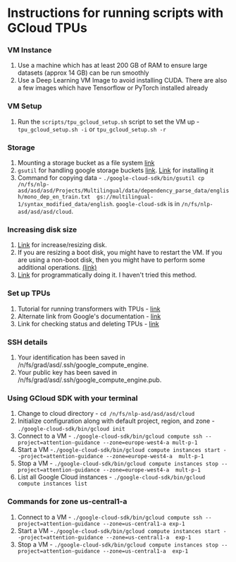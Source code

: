 # Instructions for running scripts with GCloud TPUs

### VM Instance
1. Use a machine which has at least 200 GB of RAM to ensure large datasets (approx 14 GB) can be run smoothly
1. Use a Deep Learning VM Image to avoid installing CUDA. There are also a few images which have Tensorflow or PyTorch installed already

### VM Setup
1. Run the `scripts/tpu_gcloud_setup.sh` script to set the VM up - `tpu_gcloud_setup.sh -i` or `tpu_gcloud_setup.sh -r`

### Storage
1. Mounting a storage bucket as a file system [link](https://cloud.google.com/storage/docs/gcs-fuse#using)
1. `gsutil` for handling google storage buckets [link](https://cloud.google.com/storage/docs/quickstart-gsutil). [Link](https://cloud.google.com/sdk/docs#linux) for installing it
1. Command for copying data - `./google-cloud-sdk/bin/gsutil cp /n/fs/nlp-asd/asd/asd/Projects/Multilingual/data/dependency_parse_data/english/mono_dep_en_train.txt  gs://multilingual-1/syntax_modified_data/english`. `google-cloud-sdk` is in `/n/fs/nlp-asd/asd/asd/cloud`.

### Increasing disk size
1. [Link](https://www.cloudbooklet.com/how-to-resize-disk-of-a-vm-instance-in-google-cloud/) for increase/resizing disk.
1. If you are resizing a boot disk, you might have to restart the VM. If you are using a non-boot disk, then you might have to perform some additional operations. [(link)](https://cloud.google.com/compute/docs/disks/working-with-persistent-disks?authuser=1#resize_pd)
1. [Link](https://cloud.google.com/sdk/gcloud/reference/compute/disks/resize?hl=en) for programmatically doing it. I haven't tried this method.

### Set up TPUs
1. Tutorial for running transformers with TPUs - [link](https://cloud.google.com/tpu/docs/tutorials/transformer-pytorch)
1. Alternate link from Google's documentation - [link](https://cloud.google.com/tpu/docs/creating-deleting-tpus#us)
1. Link for checking status and deleting TPUs - [link](https://cloud.google.com/tpu/docs/creating-deleting-tpus#ctpu_1)

### SSH details
1. Your identification has been saved in /n/fs/grad/asd/.ssh/google_compute_engine.
1. Your public key has been saved in /n/fs/grad/asd/.ssh/google_compute_engine.pub.

### Using GCloud SDK with your terminal
1. Change to cloud directory - `cd /n/fs/nlp-asd/asd/asd/cloud`
1. Initialize configuration along with default project, region, and zone - `./google-cloud-sdk/bin/gcloud init`
1. Connect to a VM - `./google-cloud-sdk/bin/gcloud compute ssh --project=attention-guidance --zone=europe-west4-a mult-p-1`
1. Start a VM -`./google-cloud-sdk/bin/gcloud compute instances start --project=attention-guidance --zone=europe-west4-a  mult-p-1`
1. Stop a VM - `./google-cloud-sdk/bin/gcloud compute instances stop --project=attention-guidance --zone=europe-west4-a  mult-p-1`
1. List all Google Cloud instances - `./google-cloud-sdk/bin/gcloud compute instances list`

### Commands for zone us-central1-a
1. Connect to a VM - `./google-cloud-sdk/bin/gcloud compute ssh --project=attention-guidance --zone=us-central1-a exp-1`
1. Start a VM -`./google-cloud-sdk/bin/gcloud compute instances start --project=attention-guidance --zone=us-central1-a  exp-1`
1. Stop a VM - `./google-cloud-sdk/bin/gcloud compute instances stop --project=attention-guidance --zone=us-central1-a  exp-1`